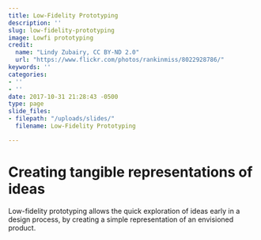 ```yaml
---
title: Low-Fidelity Prototyping
description: ''
slug: low-fidelity-prototyping
image: Lowfi prototyping
credit:
  name: "Lindy Zubairy, CC BY-ND 2.0"
  url: "https://www.flickr.com/photos/rankinmiss/8022928786/"
keywords: ''
categories:
- ''
- ''
date: 2017-10-31 21:28:43 -0500
type: page
slide_files:
- filepath: "/uploads/slides/"
  filename: Low-Fidelity Prototyping

---
```

# Creating tangible representations of ideas

Low-fidelity prototyping allows the quick exploration of ideas early in a design process, by creating a  simple representation of an envisioned product.
